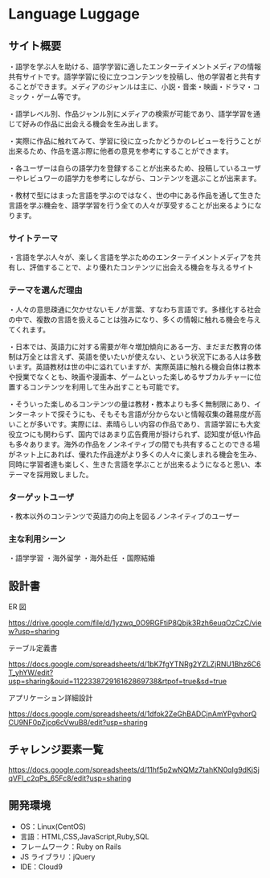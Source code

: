 # Language Luggage

## サイト概要

・語学を学ぶ人を助ける、語学学習に適したエンターテイメントメディアの情報共有サイトです。語学学習に役に立つコンテンツを投稿し、他の学習者と共有することができます。メディアのジャンルは主に、小説・音楽・映画・ドラマ・コミック・ゲーム等です。

・語学レベル別、作品ジャンル別にメディアの検索が可能であり、語学学習を通じて好みの作品に出会える機会を生み出します。

・実際に作品に触れてみて、学習に役に立ったかどうかのレビューを行うことが出来るため、作品を選ぶ際に他者の意見を参考にすることができます。

・各ユーザーは自らの語学力を登録することが出来るため、投稿しているユーザーやレビュワーの語学力を参考にしながら、コンテンツを選ぶことが出来ます。

・教材で型にはまった言語を学ぶのではなく、世の中にある作品を通して生きた言語を学ぶ機会を、語学学習を行う全ての人々が享受することが出来るようになります。

### サイトテーマ

・言語を学ぶ人々が、楽しく言語を学ぶためのエンターテイメントメディアを共有し、評価することで、より優れたコンテンツに出会える機会を与えるサイト

### テーマを選んだ理由

・人々の意思疎通に欠かせないモノが言葉、すなわち言語です。多様化する社会の中で、複数の言語を扱えることは強みになり、多くの情報に触れる機会を与えてくれます。

・日本では、英語力に対する需要が年々増加傾向にある一方、まだまだ教育の体制は万全とは言えず、英語を使いたいが使えない、という状況下にある人は多数います。英語教材は世の中に溢れていますが、実際英語に触れる機会自体は教本や授業でなくとも、映画や漫画本、ゲームといった楽しめるサブカルチャーに位置するコンテンツを利用して生み出すことも可能です。

・そういった楽しめるコンテンツの量は教材・教本よりも多く無制限にあり、インターネットで探そうにも、そもそも言語が分からないと情報収集の難易度が高いことが多いです。実際には、素晴らしい内容の作品であり、言語学習にも大変役立つにも関わらず、国内ではあまり広告費用が掛けられず、認知度が低い作品も多々あります。海外の作品をノンネイティブの間でも共有することのできる場がネット上にあれば、優れた作品達がより多くの人々に楽しまれる機会を生み、同時に学習者達も楽しく、生きた言語を学ぶことが出来るようになると思い、本テーマを採用致しました。

### ターゲットユーザ

・教本以外のコンテンツで英語力の向上を図るノンネイティブのユーザー

### 主な利用シーン

・語学学習
・海外留学
・海外赴任
・国際結婚

## 設計書

ER 図

https://drive.google.com/file/d/1yzwq_0O9RGFtiP8Qbjk3Rzh6euqOzCzC/view?usp=sharing

テーブル定義書

https://docs.google.com/spreadsheets/d/1bK7fgYTNRg2YZLZjRNU1Bhz6C6T_yhYW/edit?usp=sharing&ouid=112233872916162869738&rtpof=true&sd=true

アプリケーション詳細設計

https://docs.google.com/spreadsheets/d/1dfok2ZeGhBADCjnAmYPgvhorQCU9NF0pZjcq6cVwuB8/edit?usp=sharing

## チャレンジ要素一覧

https://docs.google.com/spreadsheets/d/11hf5p2wNQMz7tahKN0qIg9dKjSjqVFl_c2qPs_65Fc8/edit?usp=sharing

## 開発環境

- OS：Linux(CentOS)
- 言語：HTML,CSS,JavaScript,Ruby,SQL
- フレームワーク：Ruby on Rails
- JS ライブラリ：jQuery
- IDE：Cloud9
